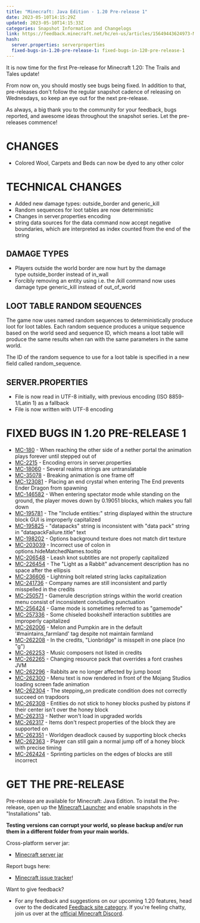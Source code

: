 ```yaml
---
title: "Minecraft: Java Edition - 1.20 Pre-release 1"
date: 2023-05-10T14:15:29Z
updated: 2023-05-10T14:15:33Z
categories: Snapshot Information and Changelogs
link: https://feedback.minecraft.net/hc/en-us/articles/15649443624973-Minecraft-Java-Edition-1-20-Pre-release-1
hash:
  server.properties: serverproperties
  fixed-bugs-in-1.20-pre-release-1: fixed-bugs-in-120-pre-release-1
---
```


It is now time for the first Pre-release for Minecraft 1.20: The Trails and Tales update!

From now on, you should mostly see bugs being fixed. In addition to that, pre-releases don't follow the regular snapshot cadence of releasing on Wednesdays, so keep an eye out for the next pre-release.

As always, a big thank you to the community for your feedback, bugs reported, and awesome ideas throughout the snapshot series. Let the pre-releases commence!

# CHANGES

- Colored Wool, Carpets and Beds can now be dyed to any other color

# TECHNICAL CHANGES

- Added new damage types: outside_border and generic_kill
- Random sequences for loot tables are now deterministic
- Changes in server.properties encoding
- string data sources for the data command now accept negative boundaries, which are interpreted as index counted from the end of the string

## DAMAGE TYPES

- Players outside the world border are now hurt by the damage type outside_border instead of in_wall
- Forcibly removing an entity using i.e. the /kill command now uses damage type generic_kill instead of out_of_world

## LOOT TABLE RANDOM SEQUENCES

The game now uses named random sequences to deterministically produce loot for loot tables. Each random sequence produces a unique sequence based on the world seed and sequence ID, which means a loot table will produce the same results when ran with the same parameters in the same world.

The ID of the random sequence to use for a loot table is specified in a new field called random_sequence.

## SERVER.PROPERTIES

- File is now read in UTF-8 initially, with previous encoding (ISO 8859-1/Latin 1) as a fallback
- File is now written with UTF-8 encoding

# FIXED BUGS IN 1.20 PRE-RELEASE 1

- [MC-180](https://bugs.mojang.com/browse/MC-180) - When reaching the other side of a nether portal the animation plays forever until stepped out of
- [MC-2215](https://bugs.mojang.com/browse/MC-2215) - Encoding errors in server.properties
- [MC-18060](https://bugs.mojang.com/browse/MC-18060) - Several realms strings are untranslatable
- [MC-35078](https://bugs.mojang.com/browse/MC-35078) - Breaking animation is one frame off
- [MC-123081](https://bugs.mojang.com/browse/MC-123081) - Placing an end crystal when entering The End prevents Ender Dragon from spawning
- [MC-146582](https://bugs.mojang.com/browse/MC-146582) - When entering spectator mode while standing on the ground, the player moves down by 0.19051 blocks, which makes you fall down
- [MC-195781](https://bugs.mojang.com/browse/MC-195781) - The "Include entities:" string displayed within the structure block GUI is improperly capitalized
- [MC-195825](https://bugs.mojang.com/browse/MC-195825) - "datapacks" string is inconsistent with "data pack" string in "datapackFailure.title" text
- [MC-198202](https://bugs.mojang.com/browse/MC-198202) - Options background texture does not match dirt texture
- [MC-203039](https://bugs.mojang.com/browse/MC-203039) - Incorrect use of colon in options.hideMatchedNames.tooltip
- [MC-206548](https://bugs.mojang.com/browse/MC-206548) - Leash knot subtitles are not properly capitalized
- [MC-226454](https://bugs.mojang.com/browse/MC-226454) - The "Light as a Rabbit" advancement description has no space after the ellipsis
- [MC-236606](https://bugs.mojang.com/browse/MC-236606) - Lightning bolt related string lacks capitalization
- [MC-241736](https://bugs.mojang.com/browse/MC-241736) - Company names are still inconsistent and partly misspelled in the credits
- [MC-250571](https://bugs.mojang.com/browse/MC-250571) - Gamerule description strings within the world creation menu consist of inconsistent concluding punctuation
- [MC-256424](https://bugs.mojang.com/browse/MC-256424) - Game mode is sometimes referred to as "gamemode"
- [MC-257336](https://bugs.mojang.com/browse/MC-257336) - Some chiseled bookshelf interaction subtitles are improperly capitalized
- [MC-262006](https://bugs.mojang.com/browse/MC-262006) - Melon and Pumpkin are in the default '#maintains_farmland' tag despite not maintain farmland
- [MC-262208](https://bugs.mojang.com/browse/MC-262208) - In the credits, "Lionbridge" is misspelt in one place (no "g")
- [MC-262253](https://bugs.mojang.com/browse/MC-262253) - Music composers not listed in credits
- [MC-262265](https://bugs.mojang.com/browse/MC-262265) - Changing resource pack that overrides a font crashes JVM
- [MC-262296](https://bugs.mojang.com/browse/MC-262296) - Rabbits are no longer affected by jump boost
- [MC-262300](https://bugs.mojang.com/browse/MC-262300) - Menu text is now rendered in front of the Mojang Studios loading screen fade animation
- [MC-262304](https://bugs.mojang.com/browse/MC-262304) - The stepping_on predicate condition does not correctly succeed on trapdoors
- [MC-262308](https://bugs.mojang.com/browse/MC-262308) - Entities do not stick to honey blocks pushed by pistons if their center isn't over the honey block
- [MC-262313](https://bugs.mojang.com/browse/MC-262313) - Nether won't load in upgraded worlds
- [MC-262317](https://bugs.mojang.com/browse/MC-262317) - Items don't respect properties of the block they are supported on
- [MC-262351](https://bugs.mojang.com/browse/MC-262351) - Worldgen deadlock caused by supporting block checks
- [MC-262363](https://bugs.mojang.com/browse/MC-262363) - Player can still gain a normal jump off of a honey block with precise timing
- [MC-262424](https://bugs.mojang.com/browse/MC-262424) - Sprinting particles on the edges of blocks are still incorrect

# GET THE PRE-RELEASE

Pre-release are available for Minecraft: Java Edition. To install the Pre-release, open up the [Minecraft Launcher](https://www.minecraft.net/download.html) and enable snapshots in the "Installations" tab.

**Testing versions can corrupt your world, so please backup and/or run them in a different folder from your main worlds.**

Cross-platform server jar:

- [Minecraft server jar](https://piston-data.mojang.com/v1/objects/95ac4bf3d2f4ae57687493f5232d3f58334b85d2/server.jar)

Report bugs here:

- [Minecraft issue tracker](https://bugs.mojang.com/projects/MC/summary)!

Want to give feedback?

- For any feedback and suggestions on our upcoming 1.20 features, head over to the dedicated [Feedback site category](https://aka.ms/MC120Feedback). If you're feeling chatty, join us over at the [official Minecraft Discord](https://discordapp.com/invite/minecraft).
